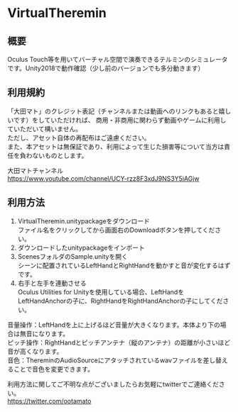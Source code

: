 # VirtualTheremin

## 概要
Oculus Touch等を用いてバーチャル空間で演奏できるテルミンのシミュレータです。Unity2018で動作確認（少し前のバージョンでも多分動きます）

## 利用規約
「大田マト」のクレジット表記（チャンネルまたは動画へのリンクもあると嬉しいです）をしていただければ、
商用・非商用に関わらず動画やゲームに利用していただいて構いません。  
ただし、アセット自体の再配布はご遠慮ください。  
また、本アセットは無保証であり、利用によって生じた損害等について当方は責任を負わないものとします。

大田マトチャンネル  
https://www.youtube.com/channel/UCY-rzz8F3xdJ9NS3Y5iAGjw

## 利用方法
1. VirtualTheremin.unitypackageをダウンロード  
ファイル名をクリックしてから画面右のDownloadボタンを押してください。  
2. ダウンロードしたunitypackageをインポート  
3. ScenesフォルダのSample.unityを開く  
シーンに配置されているLeftHandとRightHandを動かすと音が変化するはずです。
4. 右手と左手を連動させる  
Oculus Utilities for Unityを使用している場合、LeftHandをLeftHandAnchorの子に、RightHandをRightHandAnchorの子にしてください。  

音量操作：LeftHandを上に上げるほど音量が大きくなります。本体より下の場合は無音になります。  
ピッチ操作：RightHandとピッチアンテナ（縦のアンテナ）の距離が小さいほど音が高くなります。  
音色：ThereminのAudioSourceにアタッチされているwavファイルを差し替えることで音色を変更できます。  

利用方法に関してご不明な点がございましたらお気軽にtwitterでご連絡ください。  
https://twitter.com/ootamato
